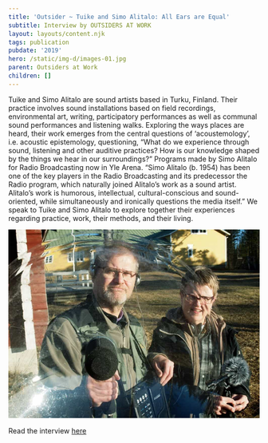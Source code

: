 ```yaml
---
title: 'Outsider ~ Tuike and Simo Alitalo: All Ears are Equal'
subtitle: Interview by OUTSIDERS AT WORK
layout: layouts/content.njk
tags: publication
pubdate: '2019'
hero: /static/img-d/images-01.jpg
parent: Outsiders at Work
children: []
---
```

Tuike and Simo Alitalo are sound artists based in Turku, Finland. Their practice involves sound installations based on field recordings, environmental art, writing, participatory performances as well as communal sound performances and listening walks. Exploring the ways places are heard, their work emerges from the central questions of ‘acoustemology’, i.e. acoustic epistemology, questioning, “What do we experience through sound, listening and other auditive practices? How is our knowledge shaped by the things we hear in our surroundings?” Programs made by Simo Alitalo for Radio Broadcasting now in Yle Arena. “Simo Alitalo (b. 1954) has been one of the key players in the Radio Broadcasting and its predecessor the Radio program, which naturally joined Alitalo’s work as a sound artist. Alitalo’s work is humorous, intellectual, cultural-conscious and sound-oriented, while simultaneously and ironically questions the media itself.” We speak to Tuike and Simo Alitalo to explore together their experiences regarding practice, work, their methods, and their living.



![](/static/img-d/tuike-and-simo-01.jpg)

Read the interview [here](https://outsidersatwork.wordpress.com/all-ears-are-equal/)

